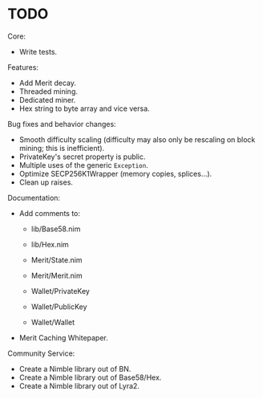 # TODO

Core:
- Write tests.

Features:
- Add Merit decay.
- Threaded mining.
- Dedicated miner.
- Hex string to byte array and vice versa.

Bug fixes and behavior changes:
- Smooth difficulty scaling (difficulty may also only be rescaling on block mining; this is inefficient).
- PrivateKey's secret property is public.
- Multiple uses of the generic `Exception`.
- Optimize SECP256K1Wrapper (memory copies, splices...).
- Clean up raises.

Documentation:
- Add comments to:
    - lib/Base58.nim
    - lib/Hex.nim

    - Merit/State.nim
    - Merit/Merit.nim

    - Wallet/PrivateKey
    - Wallet/PublicKey
    - Wallet/Wallet
- Merit Caching Whitepaper.

Community Service:
- Create a Nimble library out of BN.
- Create a Nimble library out of Base58/Hex.
- Create a Nimble library out of Lyra2.
